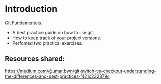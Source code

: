 # Introduction

Git Fundamentals. 
- A best practice guide on how to use git.
- How to keep track of your project versions.
- Perfomed two practical exercises.

## Resources shared:
https://medium.com/@umar.bwn/git-switch-vs-checkout-understanding-the-differences-and-best-practices-f421c232379c
